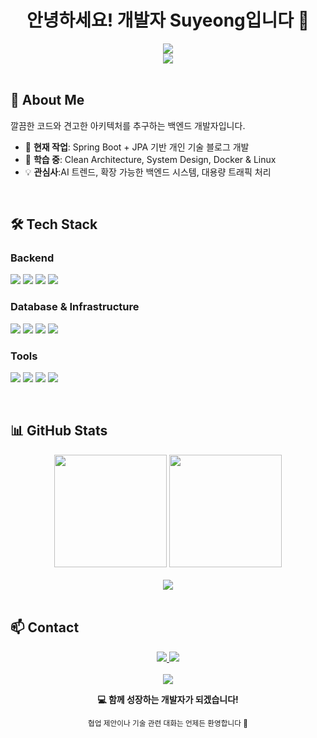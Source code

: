 <div align="center">
  <h1>안녕하세요! 개발자 Suyeong입니다 👋</h1>
  <img src="https://readme-typing-svg.herokuapp.com/?font=Righteous&size=35&center=true&vCenter=true&width=500&height=70&duration=4000&lines=Backend+Developer;Java+%26+Spring+Enthusiast;Clean+Architecture+Lover" />
  <br/>
  <img src="https://visitor-badge.laobi.icu/badge?page_id=symoon521.symoon521" />
</div>

<br/>

## 🚀 About Me
깔끔한 코드와 견고한 아키텍처를 추구하는 백엔드 개발자입니다.

- 🔭 **현재 작업**: Spring Boot + JPA 기반 개인 기술 블로그 개발
- 🌱 **학습 중**: Clean Architecture, System Design, Docker & Linux
- 💡 **관심사**:AI 트렌드, 확장 가능한 백엔드 시스템, 대용량 트래픽 처리

<br/>

## 🛠️ Tech Stack

### Backend
<p>
  <img src="https://img.shields.io/badge/Java-007396?style=for-the-badge&logo=java&logoColor=white" />
  <img src="https://img.shields.io/badge/Python-3776AB?style=for-the-badge&logo=python&logoColor=white" />
  <img src="https://img.shields.io/badge/Spring_Boot-6DB33F?style=for-the-badge&logo=spring&logoColor=white" />
  <img src="https://img.shields.io/badge/FastAPI-009688?style=for-the-badge&logo=fastapi&logoColor=white" />
</p>

### Database & Infrastructure
<p>
  <img src="https://img.shields.io/badge/MySQL-4479A1?style=for-the-badge&logo=mysql&logoColor=white" />
  <img src="https://img.shields.io/badge/Redis-DC382D?style=for-the-badge&logo=redis&logoColor=white" />
  <img src="https://img.shields.io/badge/AWS-232F3E?style=for-the-badge&logo=amazonaws&logoColor=white" />
  <img src="https://img.shields.io/badge/Docker-2496ED?style=for-the-badge&logo=docker&logoColor=white" />
</p>

### Tools
<p>
  <img src="https://img.shields.io/badge/Git-F05032?style=for-the-badge&logo=git&logoColor=white" />
  <img src="https://img.shields.io/badge/Linux-FCC624?style=for-the-badge&logo=linux&logoColor=black" />
  <img src="https://img.shields.io/badge/Kafka-231F20?style=for-the-badge&logo=apache-kafka&logoColor=white" />
  <img src="https://img.shields.io/badge/GitHub_Actions-2088FF?style=for-the-badge&logo=github-actions&logoColor=white" />
</p>

<br/>

## 📊 GitHub Stats

<div align="center">
  <img height="180em" src="https://github-readme-stats.vercel.app/api?username=symoon521&show_icons=true&theme=tokyonight&include_all_commits=true&count_private=true&hide_border=true&bg_color=0d1117" />
  <img height="180em" src="https://github-readme-stats.vercel.app/api/top-langs/?username=symoon521&layout=compact&langs_count=8&theme=tokyonight&hide_border=true&bg_color=0d1117" />
</div>

<br/>

<div align="center">
  <img src="https://github-readme-streak-stats.herokuapp.com/?user=symoon521&theme=tokyonight&hide_border=true&background=0d1117" />
</div>

<br/>

## 📫 Contact

<div align="center">
  <a href="mailto:worldw@naver.com">
    <img src="https://img.shields.io/badge/Email-D14836?style=for-the-badge&logo=gmail&logoColor=white" />
  </a>
  <a href="https://github.com/symoon521">
    <img src="https://img.shields.io/badge/GitHub-181717?style=for-the-badge&logo=github&logoColor=white" />
  </a>
</div>

<br/>

<div align="center">
  <img src="https://capsule-render.vercel.app/api?type=waving&color=gradient&height=100&section=footer" />
  
  **💻 함께 성장하는 개발자가 되겠습니다!**
  
  <sub>협업 제안이나 기술 관련 대화는 언제든 환영합니다 🚀</sub>
</div>
